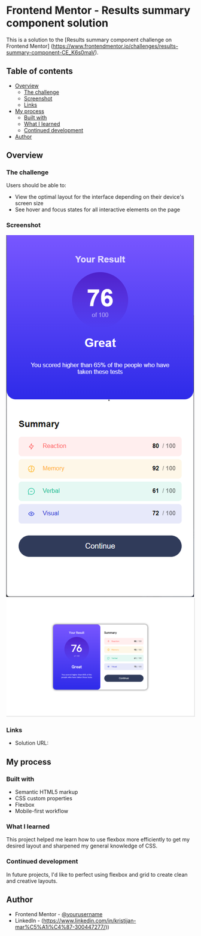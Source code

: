 # Frontend Mentor - Results summary component solution

This is a solution to the [Results summary component challenge on Frontend Mentor]
(https://www.frontendmentor.io/challenges/results-summary-component-CE_K6s0maV).

## Table of contents

- [Overview](#overview)
  - [The challenge](#the-challenge)
  - [Screenshot](#screenshot)
  - [Links](#links)
- [My process](#my-process)
  - [Built with](#built-with)
  - [What I learned](#what-i-learned)
  - [Continued development](#continued-development)
- [Author](#author)


## Overview

### The challenge

Users should be able to:

- View the optimal layout for the interface depending on their device's screen size
- See hover and focus states for all interactive elements on the page

### Screenshot

![Alt text](/solution_png/mobile_design.png?raw=true "Mobile")
![Alt text](/solution_png/desktop_design.png?raw=true "Desktop")

### Links

- Solution URL:[](https://kmarsic.github.io/results-summary-component/)

## My process

### Built with

- Semantic HTML5 markup
- CSS custom properties
- Flexbox
- Mobile-first workflow


### What I learned

This project helped me learn how to use flexbox more efficiently to get my desired layout and sharpened my general knowledge of CSS.


### Continued development

In future projects, I'd like to perfect using flexbox and grid to create clean and creative layouts.


## Author

- Frontend Mentor - [@yourusername](https://www.frontendmentor.io/profile/yourusername)
- LinkedIn - (https://www.linkedin.com/in/kristijan-mar%C5%A1i%C4%87-300447277/))


